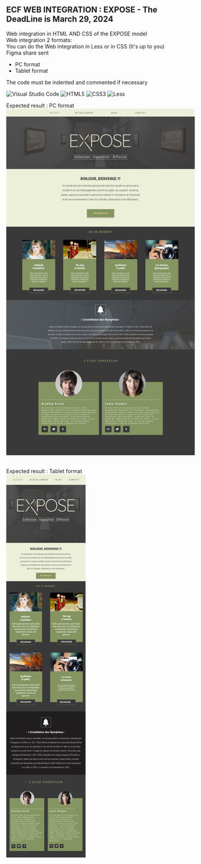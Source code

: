 ## ECF WEB INTEGRATION : EXPOSE - The DeadLine is March 29, 2024
Web integration in HTML AND CSS of the EXPOSE model<br>
Web integration 2 formats: <br>
You can do the Web integration in Less or in CSS (It's up to you)<br>
Figma share sent

* PC format
* Tablet format

The code must be indented and commented if necessary

![Visual Studio Code](https://img.shields.io/badge/Visual%20Studio%20Code-0078d7.svg?style=for-the-badge&logo=visual-studio-code&logoColor=white) ![HTML5](https://img.shields.io/badge/html5-%23E34F26.svg?style=for-the-badge&logo=html5&logoColor=white) ![CSS3](https://img.shields.io/badge/css3-%231572B6.svg?style=for-the-badge&logo=css3&logoColor=white) ![Less](https://img.shields.io/badge/less-2B4C80?style=for-the-badge&logo=less&logoColor=white)


Expected result : PC format<br>
![Expose](profile/img/expose-pc.jpg)&nbsp;&nbsp;

Expected result : Tablet format <br>
![Expose](profile/img/expose-tablette.jpg)&nbsp;&nbsp;
